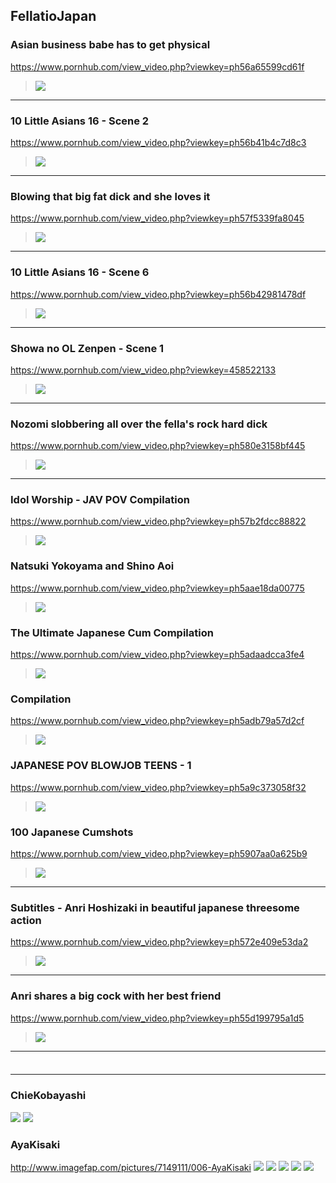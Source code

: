 ## FellatioJapan
### Asian business babe has to get physical 
https://www.pornhub.com/view_video.php?viewkey=ph56a65599cd61f
>![](https://ci.phncdn.com/videos/201601/25/66984151/original/(m=ecuKGgaaaa)(mh=yFa4-BmJAv_6zNlV)5.jpg)
---
### 10 Little Asians 16 - Scene 2
https://www.pornhub.com/view_video.php?viewkey=ph56b41b4c7d8c3
>![](https://ci.phncdn.com/videos/201602/05/67871451/original/(m=ecuKGgaaaa)(mh=t-cvKKuAgni3eiB7)8.jpg)
---
### Blowing that big fat dick and she loves it
https://www.pornhub.com/view_video.php?viewkey=ph57f5339fa8045
>![](https://ci.phncdn.com/videos/201610/05/91940961/original/(m=ecuKGgaaaa)(mh=H7pO-2twV37GKskt)8.jpg)
---
### 10 Little Asians 16 - Scene 6
https://www.pornhub.com/view_video.php?viewkey=ph56b42981478df
>![](https://ci.phncdn.com/videos/201602/05/67874271/original/(m=ecuKGgaaaa)(mh=mE1e2JLcBT1EM8g6)6.jpg)
---
### Showa no OL Zenpen - Scene 1
https://www.pornhub.com/view_video.php?viewkey=458522133
>![](https://di.phncdn.com/videos/201404/27/26087892/original/(m=ecuKGgaaaa)(mh=UuEmTDJPt8ay9jkr)10.jpg)
---
### Nozomi slobbering all over the fella's rock hard dick
https://www.pornhub.com/view_video.php?viewkey=ph580e3158bf445
>![](https://ci.phncdn.com/videos/201610/24/93967521/original/(m=ecuKGgaaaa)(mh=t5q_lUVVGk3t189y)12.jpg)
---
### Idol Worship - JAV POV Compilation
https://www.pornhub.com/view_video.php?viewkey=ph57b2fdcc88822
>![](https://ci.phncdn.com/videos/201608/16/86004451/original/(m=ecuKGgaaaa)(mh=YI8zbdAoVXzQI3St)3.jpg)
### Natsuki Yokoyama and Shino Aoi
https://www.pornhub.com/view_video.php?viewkey=ph5aae18da00775
>![](https://ci.phncdn.com/videos/201803/18/158570272/original/(m=ecuKGgaaaa)(mh=tOy3ol6dw7SYUbiK)4.jpg)
### The Ultimate Japanese Cum Compilation
https://www.pornhub.com/view_video.php?viewkey=ph5adaadcca3fe4
>![](https://ci.phncdn.com/videos/201804/21/162892232/original/(m=ecuKGgaaaa)(mh=5KMakUwOEq46J-xY)9.jpg)
### Compilation
https://www.pornhub.com/view_video.php?viewkey=ph5adb79a57d2cf
>![](https://di.phncdn.com/videos/201804/21/162973572/original/(m=ecuKGgaaaa)(mh=AxQY52jgBNN4wpXU)15.jpg)
### JAPANESE POV BLOWJOB TEENS - 1 
https://www.pornhub.com/view_video.php?viewkey=ph5a9c373058f32
>![](https://di.phncdn.com/videos/201803/04/156870182/original/(m=ecuKGgaaaa)(mh=xsjrlAPNqqcgbNjV)12.jpg)
### 100 Japanese Cumshots
https://www.pornhub.com/view_video.php?viewkey=ph5907aa0a625b9
>![](https://di.phncdn.com/videos/201705/01/115064721/original/(m=ecuKGgaaaa)(mh=E5TUdbCesJkHzVOA)7.jpg)
---
### Subtitles - Anri Hoshizaki in beautiful japanese threesome action
https://www.pornhub.com/view_video.php?viewkey=ph572e409e53da2
>![](https://di.phncdn.com/videos/201605/07/76031131/original/(m=ecuKGgaaaa)(mh=my-7zTU77x0Ozyv6)9.jpg)
---
### Anri shares a big cock with her best friend
https://www.pornhub.com/view_video.php?viewkey=ph55d199795a1d5
>![](https://ci.phncdn.com/videos/201508/17/55241041/original/(m=ecuKGgaaaa)(mh=9kKTcrzmC0aHQn-p)13.jpg)
---
### 

>![]()
---
### ChieKobayashi
![](http://x.imagefapusercontent.com/u/modafen/7371277/1536675932/1_112.jpg)
![](http://x.imagefapusercontent.com/u/modafen/7371277/977954136/shino-aoi-chie-kobayashi-4.jpg)
### AyaKisaki
http://www.imagefap.com/pictures/7149111/006-AyaKisaki
![](http://x.imagefapusercontent.com/u/T-90/7149111/853553976/006-AyaKisaki_005.jpg)
![](http://x.imagefapusercontent.com/u/T-90/7149111/1028835890/006-AyaKisaki_025.jpg)
![](http://x.imagefapusercontent.com/u/T-90/7149111/1454006503/006-AyaKisaki_038.jpg)
![](http://x.imagefapusercontent.com/u/T-90/7149111/1245902509/006-AyaKisaki_045.jpg)
![](http://x.imagefapusercontent.com/u/T-90/7149111/2132024674/006-AyaKisaki_069.jpg)

